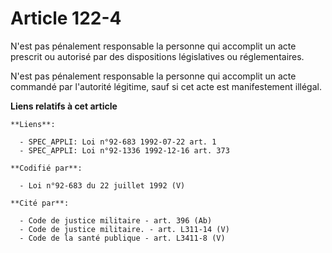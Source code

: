 # Article 122-4

N'est pas pénalement responsable la personne qui accomplit un acte prescrit ou autorisé par des dispositions législatives ou
réglementaires.

N'est pas pénalement responsable la personne qui accomplit un acte commandé par l'autorité légitime, sauf si cet acte est
manifestement illégal.

**Liens relatifs à cet article**

	**Liens**:

	  - SPEC_APPLI: Loi n°92-683 1992-07-22 art. 1
	  - SPEC_APPLI: Loi n°92-1336 1992-12-16 art. 373

	**Codifié par**:

	  - Loi n°92-683 du 22 juillet 1992 (V)

	**Cité par**:

	  - Code de justice militaire - art. 396 (Ab)
	  - Code de justice militaire. - art. L311-14 (V)
	  - Code de la santé publique - art. L3411-8 (V)
